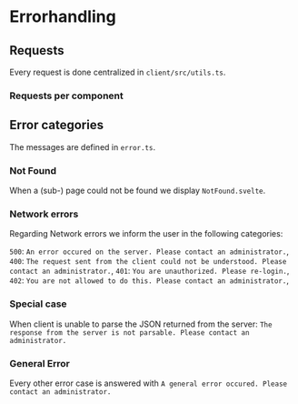 # Errorhandling

## Requests

Every request is done centralized in `client/src/utils.ts`.

### Requests per component


## Error categories

The messages are defined in `error.ts`.

### Not Found

When a (sub-) page could not be found we display `NotFound.svelte`.

### Network errors

Regarding Network errors we inform the user in the following categories:

  `500`: `An error occured on the server. Please contact an administrator.`,
  `400`: `The request sent from the client could not be understood. Please contact an administrator.`,
  `401`: `You are unauthorized. Please re-login.`,
  `402`: `You are not allowed to do this. Please contact an administrator.`,

### Special case
  When client is unable to parse the JSON returned from the server: `The response from the server is not parsable. Please contact an administrator.`

### General Error
Every other error case is answered with `A general error occured. Please contact an administrator.`

